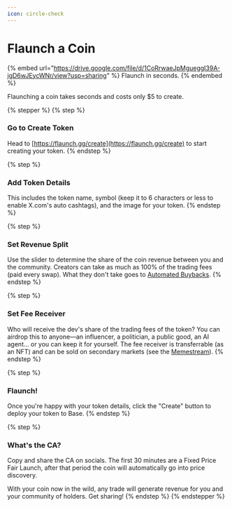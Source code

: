 ```yaml
---
icon: circle-check
---
```


# Flaunch a Coin

{% embed url="https://drive.google.com/file/d/1CoRrwaeJpMgueggI39A-jgD6wJEycWNr/view?usp=sharing" %}
Flaunch in seconds.
{% endembed %}

Flaunching a coin takes seconds and costs only $5 to create.

{% stepper %}
{% step %}
### Go to Create Token

Head to [https://flaunch.gg/create](https://flaunch.gg/create) to start creating your token.
{% endstep %}

{% step %}
### Add Token Details

This includes the token name, symbol (keep it to 6 characters or less to enable X.com's auto cashtags), and the image for your token.
{% endstep %}

{% step %}
### Set Revenue Split

Use the slider to determine the share of the coin revenue between you and the community. Creators can take as much as 100% of the trading fees (paid every swap). What they don't take goes to [Automated Buybacks](../core-features/auto-buybacks.md).
{% endstep %}

{% step %}
### Set Fee Receiver

Who will receive the dev's share of the trading fees of the token? You can airdrop this to anyone—an influencer, a politician, a public good, an AI agent... or you can keep it for yourself. The fee receiver is transferrable (as an NFT) and can be sold on secondary markets (see the [Memestream](../core-features/memestream.md)).
{% endstep %}

{% step %}
### Flaunch!

Once you're happy with your token details, click the "Create" button to deploy your token to Base.
{% endstep %}

{% step %}
### What's the CA?

Copy and share the CA on socials. The first 30 minutes are a Fixed Price Fair Launch, after that period the coin will automatically go into price discovery.

With your coin now in the wild, any trade will generate revenue for you and your community of holders. Get sharing!
{% endstep %}
{% endstepper %}

